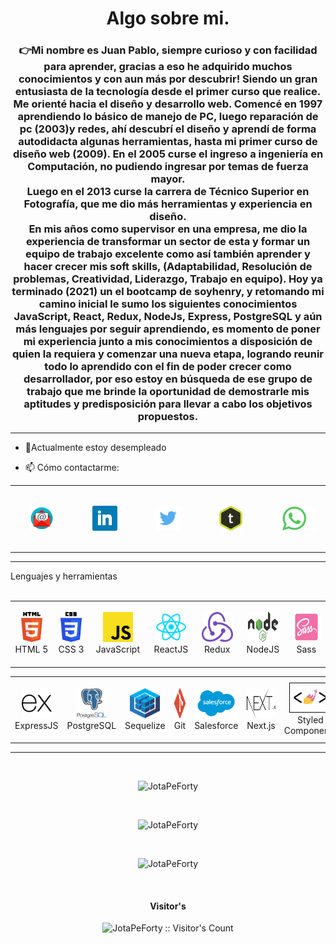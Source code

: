 <h1 align="center">Algo sobre mi.</h1>
<h3 align="center">👉Mi nombre es Juan Pablo, siempre curioso y con facilidad para aprender, gracias a eso he adquirido muchos conocimientos y con aun más por descubrir! Siendo un gran entusiasta de la tecnología desde el primer curso que realice.
<br>
Me orienté hacia el diseño y desarrollo web. Comencé en 1997 aprendiendo lo básico de manejo de PC, luego reparación de pc (2003)y redes, ahí descubrí el diseño y aprendí de forma autodidacta algunas herramientas, hasta mi primer curso de diseño web (2009). En el 2005 curse el ingreso a ingeniería en Computación, no pudiendo ingresar por temas de fuerza mayor.<br>
Luego en el 2013 curse la carrera de Técnico Superior en Fotografía, que me dio más herramientas y experiencia en diseño.
<br>
En mis años como supervisor en una empresa, me dio la experiencia de transformar un sector de esta y formar un equipo de trabajo excelente como así también aprender y hacer crecer mis soft skills, (Adaptabilidad, Resolución de problemas, Creatividad, Liderazgo, Trabajo en equipo).
Hoy ya terminado (2021) un el bootcamp de soyhenry, y retomando mi camino inicial le sumo los siguientes conocimientos JavaScript, React, Redux, NodeJs, Express, PostgreSQL y aún más lenguajes por seguir aprendiendo, es momento de poner mi experiencia junto a mis conocimientos a disposición de quien la requiera y comenzar una nueva etapa, logrando reunir todo lo aprendido con el fin de poder crecer como desarrollador, por eso estoy en búsqueda de ese grupo de trabajo que me brinde la oportunidad de demostrarle mis aptitudes y predisposición para llevar a cabo los objetivos propuestos.
</h3>

<hr>

- 🔭Actualmente estoy desempleado

- 📫 Cómo contactarme:
<table align="center">
<tr>
<td align="center" width="100" height="100">
<a href="mailto:juanp.benavente@gmail.com" target="_blank"><img align="center" src="./img/icons/mail.png" alt="mailto:juanp.benavente@gmail.com/" width="40" /></a></td>
<td align="center" width="100" height="100">
<a href="https://www.linkedin.com/in/juan-pablo-benavente-dev/" target="_blank"><img align="center" src="./img/icons/linkedin.png" alt="https://www.linkedin.com/in/juan-pablo-benavente-dev/" width="40" /></a></td>
<td align="center" width="100" height="100">
<a href="https://twitter.com/JuanP_Benavente" target="_blank"><img align="center" src="./img/icons/twitter.png" alt="https://twitter.com/JuanP_Benavente"  width="40" /></a></td>
<td align="center" width="100" height="100">
<a href="https://torre.co/es/juanpbenavente" target="_blank"><img align="center" src="./img/icons/torre.png" alt="https://torre.co/es/juanpbenavente"  width="40" /></a></td>
<td align="center" width="100" height="100">
<a href="https://api.whatsapp.com/send?phone=3515946885" target="_blank"><img align="center" src="./img/icons/whatsapp.png" alt="https://api.whatsapp.com/send?phone=3515946885"  width="70" /></a></td>
</tr>
</table>
<hr>

Lenguajes y herramientas  
<br>

<table align="center">
  <tr>
    <td align="center" width="100" height="100">
      <a href="https://html5.org/">
        <img src="./img/icons/HTML5.svg" height="48" alt="HTML5" />
      </a>
      <br>HTML 5
    </td>
    <td align="center" width="100" height="100">
      <a href="https://developer.mozilla.org/es/docs/Web/CSS">
        <img src="./img/icons/CSS3.svg" height="48" alt="CSS" />
      </a>
      <br>CSS 3
    </td>
    <td align="center" width="100" height="100">
      <a href="https://developer.mozilla.org/en-US/docs/Web/JavaScript">
        <img src="./img/icons/JavaScript.svg" height="48" alt="Javascript" />
      </a>
      <br>JavaScript
    </td>
    <td align="center" width="100" height="100">
      <a href="https://reactjs.org/">
        <img src="./img/icons/reactjs.svg" height="48" alt="ReactJS" />
      </a>
      <br>ReactJS
    </td>
    <td align="center" width="100" height="100">
      <a href="https://redux.js.org/">
        <img src="./img/icons/Redux.png" height="48" alt="Redux" />
      </a>
      <br>Redux
    </td>
    <td align="center" width="100" height="100">
      <a href="https://nodejs.org/en/">
        <img src="./img/icons/Node.js.svg" width="48" height="48" alt="NodeJS" />
      </a>
      <br>NodeJS
    </td>
    <td align="center" width="100" height="100">
      <a href="https://sass-lang.com/">
        <img src="./img/icons/sass.png" width="58" height="48" alt="NodeJS" />
      </a>
      <br>Sass
    </td>
    </tr>
    </table>
    <table align="center">
    <tr>
    <td align="center" width="100" height="100"> 
      <a href="https://expressjs.com/" >
        <img src="./img/icons/expressjs.svg" width="48" height="48" alt="ExpressJS" />
      </a>
      <br>ExpressJS
    </td>
    <td align="center" width="100" height="100">
      <a href="https://www.postgresql.org/">
        <img src="./img/icons/psql.png" width="48" height="48" alt="Postgresql" />
      </a>
      <br>PostgreSQL
    </td>
    <td align="center" width="100" height="100">
      <a href="https://sequelize.org/">
        <img src="./img/icons/sequelize.png" width="48" height="48" alt="sequelize" />
      </a>
      <br>Sequelize
    </td>
    <td align="center" width="100" height="100">
      <a href="https://git-scm.com/">
        <img src="./img/icons/git.png" width="48" height="48" alt="git" />
      </a>
      <br>Git
    </td>
    <td align="center" width="100" height="100">
      <a href="https://www.salesforce.com/">
        <img src="./img/icons/salesforce-com-logo.png" width="68" height="48" alt="git" />
      </a>
      <br>Salesforce
    </td>
    <td align="center" width="100" height="100">
      <a href="https://nextjs.org/">
        <img src="./img/icons/next-js.png" width="68" height="48" alt="git" />
      </a>
      <br>Next.js
    </td>
    <td align="center" width="100" height="100">
      <a href="https://styled-components.com/">
        <img src="./img/icons/styled components.png" width="68" height="48" alt="git" />
      </a>
      <br>Styled Components
    </td>
  </tr>
</table>
<hr>
</br>
<p align="center"><img src="https://github-readme-stats.vercel.app/api/top-langs?username=JotaPeForty&show_icons=true&theme=dark&locale=en&layout=compact" alt="JotaPeForty" /></p>
</br>
<p align="center"><img src="https://github-readme-stats.vercel.app/api?username=JotaPeForty&show_icons=true&theme=highcontrast&title_color=cfd147&locale=en" alt="JotaPeForty" /></p>
</br>
<p align="center"><img src="https://github-readme-streak-stats.herokuapp.com/?user=JotaPeForty&theme=dark" alt="JotaPeForty" /></p>
</br>
<h4 align="center">Visitor's</h4>

<p align="center"><img src="https://profile-counter.glitch.me/{JotaPeForty}/count.svg" alt="JotaPeForty :: Visitor's Count" /></p>
